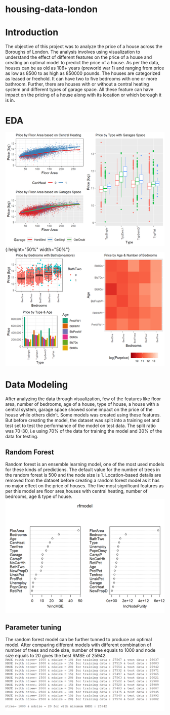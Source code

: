 # housing-data-london
# Introduction
The objective of this project was to analyze the price of a house across the Boroughs of London. The analysis
involves using visualization to understand the effect of different features on the price of a house and creating
an optimal model to predict the price of a house. As per the data, houses can be as old as 106+ years (preworld
war 1) and ranging from price as low as 8500 to as high as 850000 pounds. The houses are categorized
as leased or freehold. It can have two to five bedrooms with one or more bathroom. Further, there are houses
with or without a central heating system and different types of garage space. All these feature can have impact
on the pricing of a house along with its location or which borough it is in. 

# EDA
![](https://github.com/rchadha96/housing-data-london/blob/master/images/EDA%20(1).png){:height="50%" width="50%"}
![](https://github.com/rchadha96/housing-data-london/blob/master/images/EDA%20(2).png)

# Data Modeling
After analyzing the data through visualization, few of the features like floor area, number of bedrooms, age of a
house, type of house, a house with a central system, garage space showed some impact on the price of the
house while others didn’t. Some models was created using these features. But before creating the model, the
dataset was split into a training set and test set to test the performance of the model on test data. The split
ratio was 70-30, i.e using 70% of the data for training the model and 30% of the data for testing.

## Random Forest
Random forest is an ensemble learning model, one of the most used models for these kinds of predictions.
The default value for the number of trees in the random forest is 500 and the node size is 1. Location-based
details are removed from the dataset before creating a random forest model as it has no major effect on the
price of houses. The five most significant features as per this model are floor area,houses with central heating, number of bedrooms, age & type of house.
![](https://github.com/rchadha96/housing-data-london/blob/master/images/EDA%20(4).png)

## Parameter tuning
The random forest model can be further tunned to produce an optimal model. After comparing different models
with different combination of number of trees and node size, number of tree equals to 1000 and node size
equals to 20 gives the best RMSE of 25942.
![](https://github.com/rchadha96/housing-data-london/blob/master/images/EDA%20(5).png)



